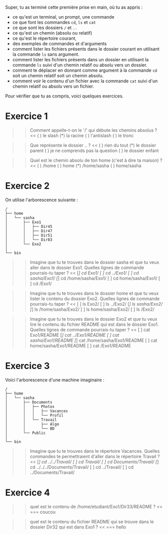 Super, tu as terminé cette première prise en main, où tu as appris :

* ce qu'est un terminal, un prompt, une commande
* ce que font les commandes `cd`, `ls` et `cat`
* ce que sont les dossiers `/` et `..`
* ce qu'est un chemin (absolu ou relatif)
* ce qu'est le répertoire courant,
* des exemples de commandes et d'arguments
* comment lister les fichiers présents dans le dossier courant  en utilisant la commande `ls` sans argument.
* comment lister les fichiers présents dans un dossier en utilisant la commande `ls` suivi d'un chemin relatif ou absolu vers un dossier.
* comment te déplacer en donnant comme argument à la commande `cd` soit un chemin relatif soit un chemin absolu.
* comment voir le contenu d'un fichier avec la commande `cat` suivi d'un chemin relatif ou absolu vers un fichier.

Pour vérifier que tu as compris, voici quelques exercices.

# Exercice 1

>> Comment appelle-t-on le '/' qui débute les chemins absolus ? <<
( ) le slash
(*) la racine
( ) l'antislash
( ) le tronc


>> Que représente le dossier .. ? <<
( ) rien du tout
(*) le dossier parent
( ) je ne comprends pas la question
( ) le dossier enfant


>> Quel est le chemin absolu de ton home (c'est à dire ta maison) ? <<
( ) /home
( ) home
(*) /home/sasha
( ) home/sasha

# Exercice 2

On utilise l'arborescence suivante :

```
/
├── home
│   └── sasha
│       ├── Exo1
│       │   ├── Dir45
│       │   ├── Dir47
│       │   ├── Dir51
│       │   └── Dir83
│       └── Exo2
│   
└── bin
``` 


>> Imagine que tu te trouves dans le dossier sasha et que tu veux aller dans le dossier Exo1. Quelles lignes de commande pourrais-tu taper ? <<
[*] cd Exo1/
[ ] cd ../Exo1/
[ ] cd sasha/Exo1/
[*] cd /home/sasha/Exo1/
[ ] cd home/sasha/Exo1/
[ ] cd /Exo1/

>> Imagine que tu te trouves dans le dossier home et que tu veux lister le contenu du dossier Exo2. Quelles lignes de commande pourrais-tu taper ? <<
[ ] ls Exo2/
[ ] ls ../Exo2/
[*] ls sasha/Exo2/
[*] ls /home/sasha/Exo2/
[ ] ls home/sasha/Exo2/
[ ] ls /Exo2/


>> Imagine que tu te trouves dans le dossier Exo2 et que tu veux lire le contenu du fichier README qui est dans le dossier Exo1. Quelles lignes de commande pourrais-tu taper ? <<
[ ] cat Exo1/README
[*] cat ../Exo1/README
[ ] cat sasha/Exo1/README
[*] cat /home/sasha/Exo1/README
[ ] cat home/sasha/Exo1/README
[ ] cat /Exo1/README

# Exercice 3

Voici l'arborescence d'une machine imaginaire :

```
/
├── home
│   └── sasha
│       ├── Documents
│       │   ├── Photos
│       │   │   ├── Vacances
│       │   │   └── Profil
│       │   └── Travail
│       │       ├── Algo
│       │       └── BD
│       └── Public
│   
└── bin
``` 

>> Imagine que tu te trouves dans le répertoire Vacances. Quelles commandes te permettraient d'aller dans le répertoire Travail  ? <<
[*] cd ../../Travail/
[ ] cd Travail/
[ ] cd Documents/Travail/
[*] cd ../../../Documents/Travail/
[ ] cd ../Travail/
[ ] cd ../Documents/Travail/



# Exercice 4

>> quel est le contenu de /home/etudiant/Exo1/Dir33/README ? <<
=== coucou


>> quel est le contenu du fichier README qui se trouve dans le dossier Dir32 qui est dans Exo1 ? <<
=== hello


